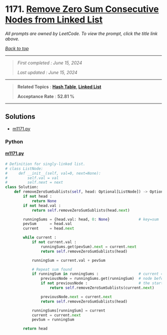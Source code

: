 # 1171. [Remove Zero Sum Consecutive Nodes from Linked List](<https://leetcode.com/problems/remove-zero-sum-consecutive-nodes-from-linked-list>)

*All prompts are owned by LeetCode. To view the prompt, click the title link above.*

*[Back to top](<../README.md>)*

------

> *First completed : June 15, 2024*
>
> *Last updated : June 15, 2024*

------

> **Related Topics** : **[Hash Table](<by_topic/Hash Table.md>), [Linked List](<by_topic/Linked List.md>)**
>
> **Acceptance Rate** : **52.81 %**

------

## Solutions

- [m1171.py](<../my-submissions/m1171.py>)
### Python
#### [m1171.py](<../my-submissions/m1171.py>)
```Python
# Definition for singly-linked list.
# class ListNode:
#     def __init__(self, val=0, next=None):
#         self.val = val
#         self.next = next
class Solution:
    def removeZeroSumSublists(self, head: Optional[ListNode]) -> Optional[ListNode]:
        if not head :
            return None
        if not head.val :
            return self.removeZeroSumSublists(head.next)

        runningSums = {head.val: head, 0: None}             # key=sum   val=previousNode
        pevSum      = head.val
        current     = head.next

        while current :
            if not current.val :
                runningSums.get(pevSum).next = current.next
                return self.removeZeroSumSublists(head)

            runningSum = current.val + pevSum

            # Repeat sum found
            if runningSum in runningSums :                  # current = node right after the sequence
                previousNode = runningSums.get(runningSum)  # node before the node that starts the sequence
                if not previousNode :                       # the starting point is the head
                    return self.removeZeroSumSublists(current.next)

                previousNode.next = current.next
                return self.removeZeroSumSublists(head)

            runningSums[runningSum] = current
            current = current.next
            pevSum = runningSum

        return head
```

